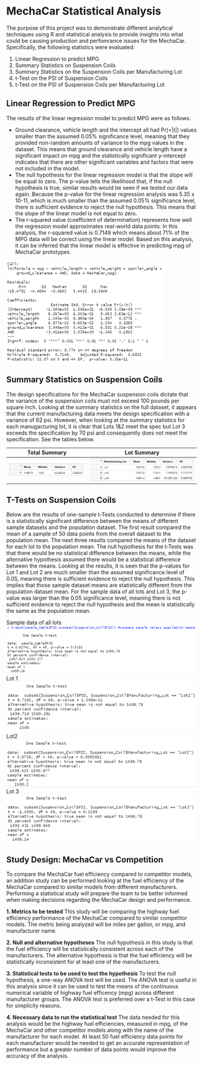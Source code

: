 # MechaCar Statistical Analysis
The purpose of this project was to demonstrate different analytical techniques using R and statistical analysis to provide insights into what could be causing production and perfomrance issues for the MechaCar.  Specifically, the following statistics were evaluated:
1. Linear Regression to predict MPG
2. Summary Statistics on Suspension Coils
3. Summary Statistics on the Suspension Coils per Manufacturing Lot
4. t-Test on the PSI of Suspension Coils
5. t-Test on the PSI of Suspension Coils per Manufacturing Lot

## Linear Regression to Predict MPG
The results of the linear regression model to predict MPG were as follows.
- Ground clearance, vehicle length and the intercept all had Pr(<|t|) values smaller than the assumed 0.05% significance level, meaning that they provided non-random amounts of variance to the mpg values in the dataset. This means that ground clearance and vehicle length have a significant impact on mpg and the statistically significant y-intercept indicates that there are other significant variables and factors that were not included in the model.
- The null hypothesis for the linear regression model is that the slope will be equal to zero.  The p-value tells the likelihood that, if the null hypothesis is true, similar results would be seen if we tested our data again.  Because the p-value for the linear regression analysis was 5.35 x 10-11, which is much smaller than the assumed 0.05% significance level, there is sufficient evidence to reject the null hypothesis.  This means that the slope of the linear model is not equal to zero.
- The r-squared value (coefficient of determination) represents how well the regression model approximates real-world data points.  In this analysis, the r-squared value is 0.7149 which means about 71% of the MPG data will be correct using the linear model. Based on this analysis, it can be inferred that the linear model is effective in predicting mpg of MechaCar prototypes.

![Linear Regression Screenshot](Results/Linear_Regression_Result.png)

## Summary Statistics on Suspension Coils
The design specifications for the MechaCar suspension coils dictate that the variance of the suspension coils must not exceed 100 pounds per square inch.  Looking at the summary statistics on the full dataset, it appears that the current manufacturing data meets the design specification with a variance of 62 psi.  However, when looking at the summary statistics for each manugacturing lot, it is clear that Lots 1&2 meet the spec but Lot 3 exceeds the specification by 70 psi and consequently does not meet the specification. See the tables below.

|Total Summary|Lot Summary|
|:---:|:---:|
|![Total Summary](Results/Total_Summary.png)|![Lot Summary](Results/Lot_Summary.png)|

## T-Tests on Suspension Coils
Below are the results of one-sample t-Tests conducted to determine if there is a statistically significant difference between the means of different sample datasets and the population dataset.  The first result compared the mean of a sample of 50 data points from the overall dataset to the population mean.  The next three results compared the means of the dataset for each lot to the population mean.  The null hypothesis for the t-Tests was that there would be no statistical difference between the means, while the alternative hypothesis assumed there would be a statistical difference between the means.  Looking at the results, it is seen that the p-values for Lot 1 and Lot 2 are much smaller than the assumed significance level of 0.05, meaning there is sufficient evidence to reject the null hypothesis.  This implies that those sample dataset means are statistically different from the population dataset mean.  For the sample data of all lots and Lot 3, the p-value was larger than the 0.05 significance level, meaning there is not sufficient evidence to reject the null hypothesis and the mean is statistically the same as the population mean.

Sample data of all lots
![t-Test All Lots](Results/t-Test_All_Lots.png)
Lot 1
![t-Test Lot 1](Results/t-Test_Lot1.png)
Lot2
![t-Test Lot 2](Results/t-Test_Lot2.png)
Lot 3
![t-Test Lot 3](Results/t-Test_Lot3.png)

## Study Design: MechaCar vs Competition
To compare the MechaCar fuel efficiency compared to competitor models, an addition study can be performed looking at the fuel efficiency of the MechaCar compared to similar models from different manufacturers.  Performing a statistical study will prepare the team to be better informed when making decisions regarding the MechaCar design and performance. 

**1. Metrics to be tested**
This study will be comparing the highway fuel efficiency performance of the MechaCar compared to similar competitor models.  The metric being analyzed will be miles per gallon, or mpg, and manufacturer name.

**2. Null and alternative hypotheses**
The null hypothesis in this study is that the fuel efficiency will be statistically consistent across each of the manufacturers.  The alternative hypothesis is that the fuel efficiency will be statistically inconsistent for at least one of the manufacturers.

**3. Statistical tests to be used to test the hypothesis**
To test the null hypothesis, a one-way ANOVA test will be used.  The ANOVA test is useful in this analysis since it can be used to test the means of the continuous numerical variable of highway fuel efficency (mpg) across different manufacturer groups.  The ANOVA test is preferred over a t-Test in this case for simplicity reasons. 

**4. Necessary data to run the statistical test**
The data needed for this analysis would be the highway fuel efficiencies, measured in mpg, of the MechaCar and other competitor models along with the name of the manufacturer for each model.  At least 50 fuel efficiency data points for each manufacturer would be needed to get an accurate representation of performance but a greater number of data points would improve the accuracy of the analysis.
